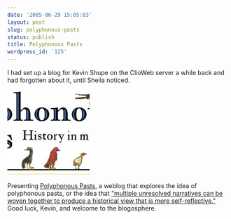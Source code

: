 ```yaml
---
date: '2005-06-29 15:05:03'
layout: post
slug: polyphonous-pasts
status: publish
title: Polyphonous Pasts
wordpress_id: '125'
---
```


I had set up a blog for Kevin Shupe on the ClioWeb server a while back and had forgotten about it, until Sheila noticed.


![Thumbnail of the Polyphonous Pasts header](/i/polyphonous_screen.jpg)


Presenting [Polyphonous Pasts](http://kevin.clioweb.org/), a weblog that explores the idea of polyphonous pasts, or the idea that ["multiple unresolved narratives can be woven together to produce a historical view that is more self-reflective." ](http://clioweb.org/kevin/?page_id=3)Good luck, Kevin, and welcome to the blogosphere.
